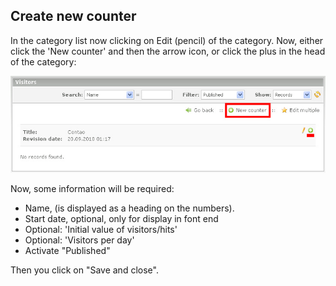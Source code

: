 ## Create new counter

In the category list now clicking on Edit (pencil) of the category. 
Now, either click the 'New counter' and then the arrow icon, or click the plus in the head of the category: 

![New Counter](images/visitors_en_backend_counter_new.jpg)

Now, some information will be required:

* Name, (is displayed as a heading on the numbers).
* Start date, optional, only for display in font end
* Optional: 'Initial value of visitors/hits'
* Optional: 'Visitors per day'
* Activate "Published"

Then you click on "Save and close".
